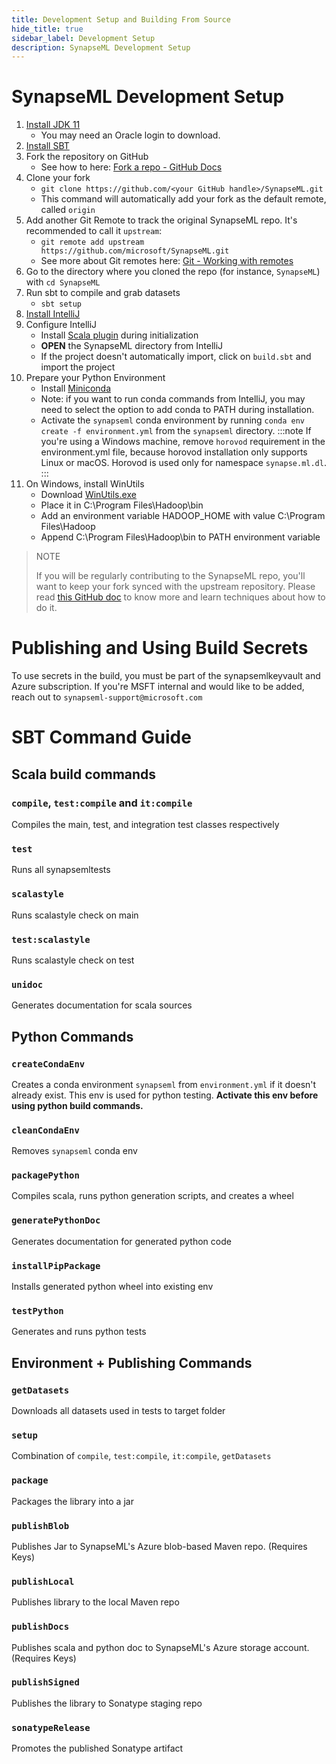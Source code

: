 ```yaml
---
title: Development Setup and Building From Source
hide_title: true
sidebar_label: Development Setup
description: SynapseML Development Setup
---
```


# SynapseML Development Setup

1. [Install JDK 11](https://www.oracle.com/java/technologies/javase/jdk11-archive-downloads.html)
    - You may need an Oracle login to download.
1. [Install SBT](https://www.scala-sbt.org/1.x/docs/Setup.html)
1. Fork the repository on GitHub
    - See how to here: [Fork a repo - GitHub Docs](https://docs.github.com/en/get-started/quickstart/fork-a-repo)
1. Clone your fork
    - `git clone https://github.com/<your GitHub handle>/SynapseML.git`
    - This command will automatically add your fork as the default remote, called `origin`
1. Add another Git Remote to track the original SynapseML repo. It's recommended to call it `upstream`:
    - `git remote add upstream https://github.com/microsoft/SynapseML.git`
    - See more about Git remotes here: [Git - Working with remotes](https://git-scm.com/book/en/v2/Git-Basics-Working-with-Remotes)
1. Go to the directory where you cloned the repo (for instance, `SynapseML`) with `cd SynapseML`
1. Run sbt to compile and grab datasets
    - `sbt setup`
1. [Install IntelliJ](https://www.jetbrains.com/idea/download)
1. Configure IntelliJ
    - Install [Scala plugin](https://plugins.jetbrains.com/plugin/1347-scala) during initialization
    - **OPEN** the SynapseML directory from IntelliJ
    - If the project doesn't automatically import, click on `build.sbt` and import the project
1. Prepare your Python Environment
    - Install [Miniconda](https://docs.conda.io/en/latest/miniconda.html)
    - Note: if you want to run conda commands from IntelliJ, you may need to select the option to add conda to PATH during installation.
    - Activate the `synapseml` conda environment by running `conda env create -f environment.yml` from the `synapseml` directory.
    :::note
    If you're using a Windows machine, remove
    `horovod` requirement in the environment.yml file, because horovod installation only
    supports Linux or macOS. Horovod is used only for namespace `synapse.ml.dl`.
    :::
1. On Windows, install WinUtils
    - Download [WinUtils.exe](https://github.com/steveloughran/winutils/blob/master/hadoop-3.0.0/bin/winutils.exe)
    - Place it in C:\Program Files\Hadoop\bin
    - Add an environment variable HADOOP_HOME with value C:\Program Files\Hadoop
    - Append C:\Program Files\Hadoop\bin to PATH environment variable


> NOTE
>
> If you will be regularly contributing to the SynapseML repo, you'll want to keep your fork synced with the
> upstream repository. Please read [this GitHub doc](https://docs.github.com/en/pull-requests/collaborating-with-pull-requests/working-with-forks/syncing-a-fork)
> to know more and learn techniques about how to do it.

# Publishing and Using Build Secrets

To use secrets in the build, you must be part of the synapsemlkeyvault
 and Azure subscription. If you're MSFT internal and would like to be
 added, reach out to `synapseml-support@microsoft.com`

# SBT Command Guide

## Scala build commands

### `compile`, `test:compile` and `it:compile`

Compiles the main, test, and integration test classes respectively

### `test`

Runs all synapsemltests

### `scalastyle`

Runs scalastyle check on main

### `test:scalastyle`

Runs scalastyle check on test

### `unidoc`

Generates documentation for scala sources

## Python Commands

### `createCondaEnv`

Creates a conda environment `synapseml` from `environment.yml` if it doesn't already exist.
This env is used for python testing.
**Activate this env before using python build commands.**

### `cleanCondaEnv`

Removes `synapseml` conda env

### `packagePython`

Compiles scala, runs python generation scripts, and creates a wheel

### `generatePythonDoc`

Generates documentation for generated python code

### `installPipPackage`

Installs generated python wheel into existing env

### `testPython`

Generates and runs python tests

## Environment + Publishing Commands

### `getDatasets`

Downloads all datasets used in tests to target folder

### `setup`

Combination of `compile`, `test:compile`, `it:compile`, `getDatasets`

### `package`

Packages the library into a jar

### `publishBlob`

Publishes Jar to SynapseML's Azure blob-based Maven repo. (Requires Keys)

### `publishLocal`

Publishes library to the local Maven repo

### `publishDocs`

Publishes scala and python doc to SynapseML's Azure storage account. (Requires Keys)

### `publishSigned`

Publishes the library to Sonatype staging repo

### `sonatypeRelease`

Promotes the published Sonatype artifact
